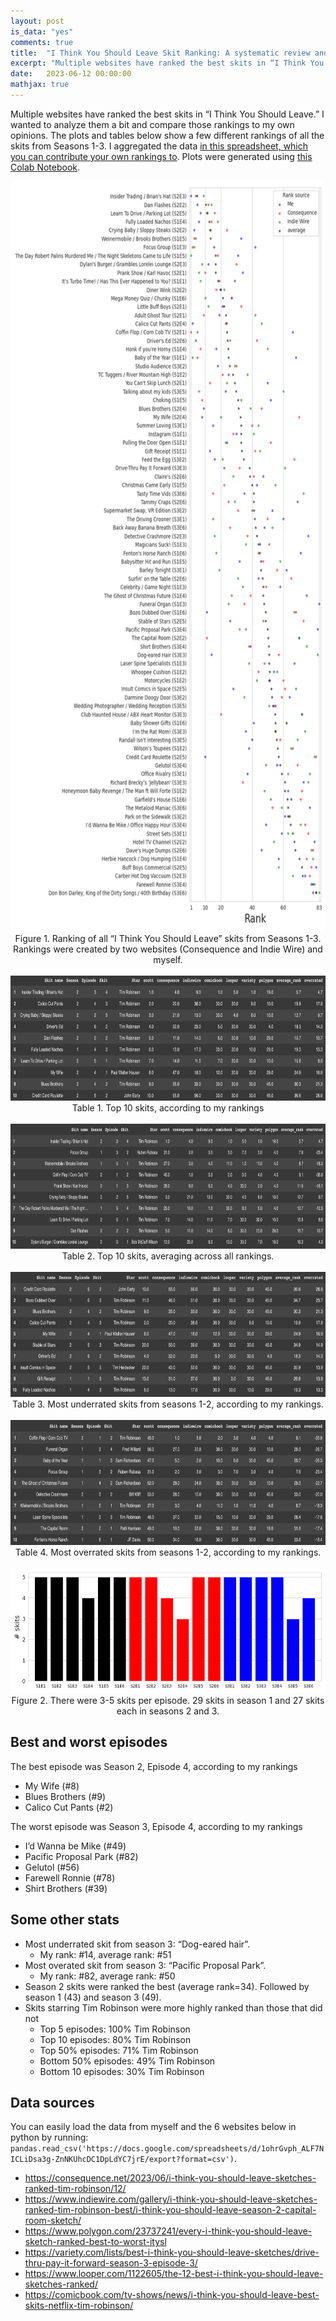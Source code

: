 ```yaml
---
layout: post
is_data: "yes"
comments: true
title:  "I Think You Should Leave Skit Ranking: A systematic review and meta-analysis"
excerpt: "Multiple websites have ranked the best skits in “I Think You Should Leave.” I aggregated them into a spreadsheet along with my own ratings, and produced some figures and tables, including aggregate rankings and the most underrated and overrated skits."
date:   2023-06-12 00:00:00
mathjax: true
---
```


Multiple websites have ranked the best skits in “I Think You Should Leave.” I wanted to analyze them a bit and compare those rankings to my own opinions. The plots and tables below show a few different rankings of all the skits from Seasons 1-3. I aggregated the data [in this spreadsheet, which you can contribute your own rankings to](https://docs.google.com/spreadsheets/d/14fAxECkTVpWwCB2a0MqUP28LANK0MIq1HWnNPgaDoPg/). Plots were generated using [this Colab Notebook](https://colab.research.google.com/drive/1jrhSKnAaAGnnhRadHBMmz0XTZjrHlqxE).

<div class="imgcap" style="text-align:center">
<img src="/assets/itysl/itysl_ranking_v2.png" height="1200">
<div class="thecap" style="text-align:center">Figure 1. Ranking of all “I Think You Should Leave” skits from Seasons 1-3. Rankings were created by two websites (Consequence and Indie Wire) and myself.</div></div>
&nbsp;
&nbsp;

<div class="imgcap" style="text-align:center">
<img src="/assets/itysl/ranking_mine.png" height="200">
<div class="thecap" style="text-align:center">Table 1. Top 10 skits, according to my rankings</div></div>
&nbsp;
&nbsp;

<div class="imgcap" style="text-align:center">
<img src="/assets/itysl/ranking_aggregate.png" height="200">
<div class="thecap" style="text-align:center">Table 2. Top 10 skits, averaging across all rankings.</div></div>
&nbsp;
&nbsp;

<div class="imgcap" style="text-align:center">
<img src="/assets/itysl/underrated.png" height="200">
<div class="thecap" style="text-align:center">Table 3. Most underrated skits from seasons 1-2, according to my rankings.</div></div>
&nbsp;
&nbsp;

<div class="imgcap" style="text-align:center">
<img src="/assets/itysl/overrated.png" height="200">
<div class="thecap" style="text-align:center">Table 4. Most overrated skits from seasons 1-2, according to my rankings.</div></div>
&nbsp;
&nbsp;

<div class="imgcap" style="text-align:center">
<img src="/assets/itysl/itysl_skit_counts.png" height="200">
<div class="thecap" style="text-align:center">Figure 2. There were 3-5 skits per episode. 29 skits in season 1 and 27 skits each in seasons 2 and 3.</div></div>

## Best and worst episodes
The best episode was Season 2, Episode 4, according to my rankings
  - My Wife (#8)
  - Blues Brothers (#9)
  - Calico Cut Pants (#2)

The worst episode was Season 3, Episode 4, according to my rankings
  - I’d Wanna be Mike (#49)
  - Pacific Proposal Park (#82)
  - Gelutol (#56)
  - Farewell Ronnie (#78)
  - Shirt Brothers (#39)

## Some other stats
- Most underrated skit from season 3: “Dog-eared hair”. 
  - My rank: #14, average rank: #51
- Most overated skit from season 3: “Pacific Proposal Park”. 
  - My rank: #82, average rank: #50
- Season 2 skits were ranked the best (average rank=34). Followed by season 1 (43) and season 3 (49).
- Skits starring Tim Robinson were more highly ranked than those that did not
  - Top 5 episodes: 100% Tim Robinson
  - Top 10 episodes:  80% Tim Robinson
  - Top 50% episodes:  71% Tim Robinson
  - Bottom 50% episodes:  49% Tim Robinson
  - Bottom 10 episodes:  30% Tim Robinson


## Data sources
You can easily load the data from myself and the 6 websites below in python by running: `pandas.read_csv('https://docs.google.com/spreadsheets/d/1ohrGvph_ALF7NICLiDsa3g-ZnNKUhcDC1DpLdYC7jrE/export?format=csv')`.
- https://consequence.net/2023/06/i-think-you-should-leave-sketches-ranked-tim-robinson/12/ 
- https://www.indiewire.com/gallery/i-think-you-should-leave-sketches-ranked-tim-robinson-best/i-think-you-should-leave-season-2-capital-room-sketch/ 
- https://www.polygon.com/23737241/every-i-think-you-should-leave-sketch-ranked-best-to-worst-itysl 
- https://variety.com/lists/best-i-think-you-should-leave-sketches/drive-thru-pay-it-forward-season-3-episode-3/ 
- https://www.looper.com/1122605/the-12-best-i-think-you-should-leave-sketches-ranked/ 
- https://comicbook.com/tv-shows/news/i-think-you-should-leave-best-skits-netflix-tim-robinson/ 
